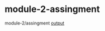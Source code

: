 # module-2-assingment
module-2/assingment
<a href="file:///C:/Users/Varu%20Narlagiri/OneDrive/Desktop/css.html/assingment%20-2%20solution/index.html">output</a>
